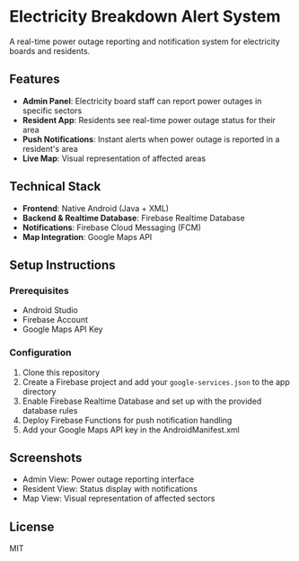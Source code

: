 # Electricity Breakdown Alert System

A real-time power outage reporting and notification system for electricity boards and residents.

## Features

- **Admin Panel**: Electricity board staff can report power outages in specific sectors
- **Resident App**: Residents see real-time power outage status for their area
- **Push Notifications**: Instant alerts when power outage is reported in a resident's area
- **Live Map**: Visual representation of affected areas

## Technical Stack

- **Frontend**: Native Android (Java + XML)
- **Backend & Realtime Database**: Firebase Realtime Database
- **Notifications**: Firebase Cloud Messaging (FCM)
- **Map Integration**: Google Maps API

## Setup Instructions

### Prerequisites
- Android Studio
- Firebase Account
- Google Maps API Key

### Configuration
1. Clone this repository
2. Create a Firebase project and add your `google-services.json` to the app directory
3. Enable Firebase Realtime Database and set up with the provided database rules
4. Deploy Firebase Functions for push notification handling
5. Add your Google Maps API key in the AndroidManifest.xml

## Screenshots

- Admin View: Power outage reporting interface
- Resident View: Status display with notifications
- Map View: Visual representation of affected sectors

## License
MIT